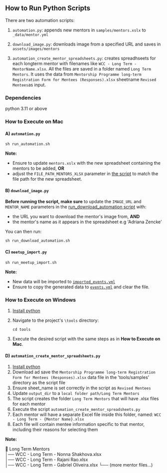 ## How to Run Python Scripts

There are two automation scripts:
1) `automation.py`: appends new mentors in `samples/mentors.xslx` to `_data/mentor.yml`

2) `download_image.py`: downloads image from a specified URL and saves in `assets/images/mentors`

3) `automation_create_mentor_spreadsheets.py`: creates spreadhseets for each longterm mentor with filenames like `WCC - Long Term - MentorName.xlsx`. All the files are saved in a folder named `Long Term Mentors`. It uses the data from `Mentorship Programme long-term Registration Form for Mentees (Responses).xlsx` sheetname `Revised Mentees`as input.

### Dependencies

python 3.11 or above

### How to Execute on Mac

#### A) `automation.py`

```shell
sh run_automation.sh
```
**Note:** 
- Ensure to update `mentors.xslx` with the new spreadsheet containing the mentors to be added, **OR** 
- adjust the `FILE_PATH_MENTORS_XLSX` parameter in [the script](run_automation.sh) to match the file path for the new spreadsheet.


#### B) `download_image.py`

**Before running the script, make sure** to update the `IMAGE_URL` and `MENTOR_NAME` parameters in the [run_download_automation script](run_download_automation.sh) with:
- the URL you want to download the mentor's image from, **AND**
- the mentor's name as it appears in the spreadsheet e.g 'Adriana Zencke'

You can then run: 
```shell
sh run_download_automation.sh
```

#### C) `meetup_import.py`
```shell
sh run_meetup_import.sh
```

**Note:** 
- New data will be imported to [`imported_events.yml`](../_data/imported_events.yml)
- Ensure to copy the generated data to [`events.yml`](../_data/events.yml) and clear the file.


### How to Execute on Windows

1) [Install python](https://www.python.org/downloads/windows)

2) Navigate to the project's `\tools` directory:

    ```
    cd tools
    ```

3) Execute the desired script with the same steps as in **How to Execute on Mac**.

#### D) `automation_create_mentor_spreadsheets.py`

1) [Install python](https://www.python.org/downloads/windows)
2) Download ad save the `Mentorship Programme long-term Registration Form for Mentees (Responses).xlsx` data file in the 'tools/samples' directory as the script file
3) Ensure sheet_name is set correctly in the script as `Revised Mentees`
4) Update `output_dir` to a `local folder path/Long Term Mentors`
5) The script creates the folder `Long Term Mentors` that will have .xlsx files for each mentor
6) Execute the script `automation_create_mentor_spreadsheets.py`
7) Each mentor will have a separate Excel file inside this folder, named: `WCC - Long Term - {Mentor Name}.xlsx`
8) Each file will contain mentee information specific to that mentor, including their reasons for selecting them

**Note:** 
  
📁 Long Term Mentors  
  │── WCC - Long Term - Nonna Shakhova.xlsx  
  │── WCC - Long Term - Rajani Rao.xlsx  
  │── WCC - Long Term - Gabriel Oliveira.xlsx   └── (more mentor files...)  